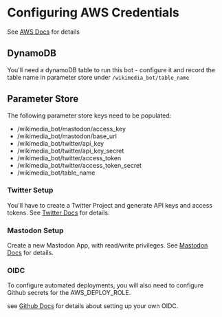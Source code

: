 # Configuring AWS Credentials

See [AWS Docs](https://docs.aws.amazon.com/cli/latest/userguide/cli-configure-files.html) for details

## DynamoDB

You'll need a dynamoDB table to run this bot - configure it and record the table name in parameter store under `/wikimedia_bot/table_name`

## Parameter Store

The following parameter store keys need to be populated:

- /wikimedia_bot/mastodon/access_key
- /wikimedia_bot/mastodon/base_url
- /wikimedia_bot/twitter/api_key
- /wikimedia_bot/twitter/api_key_secret
- /wikimedia_bot/twitter/access_token
- /wikimedia_bot/twitter/access_token_secret
- /wikimedia_bot/table_name

### Twitter Setup

You'll have to create a Twitter Project and generate API keys and access tokens. See [Twitter Docs](https://developer.twitter.com/en/docs/authentication/oauth-1-0a) for details.

### Mastodon Setup

Create a new Mastodon App, with read/write privileges. See [Mastodon Docs](https://docs.joinmastodon.org/methods/apps/) for details.

### OIDC

To configure automated deployments, you will also need to configure Github secrets for the AWS_DEPLOY_ROLE.

see [Github Docs](https://docs.github.com/en/actions/security-for-github-actions/security-hardening-your-deployments/configuring-openid-connect-in-amazon-web-services) for details about setting up your own OIDC.
